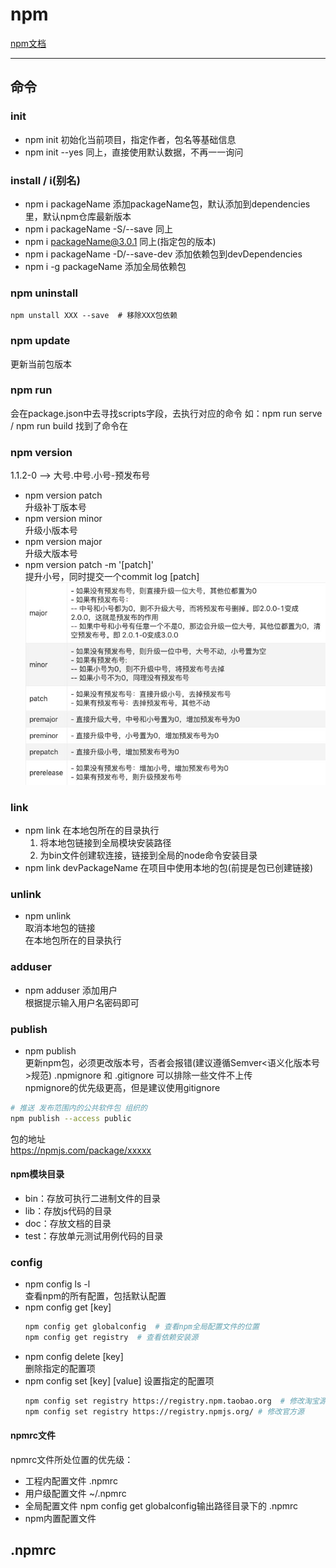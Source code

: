 # npm

[npm文档](https://www.axihe.com/api/npm/api/api.html)
****

## 命令
### init
- npm init
  初始化当前项目，指定作者，包名等基础信息
- npm init --yes
  同上，直接使用默认数据，不再一一询问

### install / i(别名)
- npm i packageName
  添加packageName包，默认添加到dependencies里，默认npm仓库最新版本
- npm i packageName -S/--save
  同上
- npm i packageName@3.0.1
  同上(指定包的版本)
- npm i packageName -D/--save-dev
  添加依赖包到devDependencies
- npm i -g packageName
  添加全局依赖包

### npm uninstall
```
npm unstall XXX --save  # 移除XXX包依赖
```

### npm update
更新当前包版本

### npm run
会在package.json中去寻找scripts字段，去执行对应的命令
如：npm run serve  /  npm run build
找到了命令在

### npm version
1.1.2-0 --> 大号.中号.小号-预发布号  
- npm version patch  
  升级补丁版本号
- npm version minor  
  升级小版本号
- npm version major  
  升级大版本号
- npm version patch -m '[patch]'  
  提升小号，同时提交一个commit log [patch]
![](./images/version.png)

### link
- npm link
  在本地包所在的目录执行  
  1. 将本地包链接到全局模块安装路径
  2. 为bin文件创建软连接，链接到全局的node命令安装目录
- npm link devPackageName
  在项目中使用本地的包(前提是包已创建链接)

### unlink
  - npm unlink  
  取消本地包的链接  
  在本地包所在的目录执行  

### adduser
- npm adduser
  添加用户  
  根据提示输入用户名密码即可

### publish
- npm publish  
  更新npm包，必须更改版本号，否者会报错(建议遵循Semver<语义化版本号>规范)
.npmignore 和 .gitignore 可以排除一些文件不上传  
npmignore的优先级更高，但是建议使用gitignore  
```bash
# 推送 发布范围内的公共软件包 组织的
npm publish --access public
```
包的地址  
https://npmjs.com/package/xxxxx  

#### npm模块目录
- bin：存放可执行二进制文件的目录
- lib：存放js代码的目录
- doc：存放文档的目录
- test：存放单元测试用例代码的目录

### config
- npm config ls -l  
  查看npm的所有配置，包括默认配置
- npm config get [key]
  ```bash
  npm config get globalconfig  # 查看npm全局配置文件的位置
  npm config get registry  # 查看依赖安装源
  ```
- npm config delete [key]  
  删除指定的配置项
- npm config set [key] [value]
  设置指定的配置项
  ```bash   
  npm config set registry https://registry.npm.taobao.org  # 修改淘宝源 
  npm config set registry https://registry.npmjs.org/ # 修改官方源
  ```
#### npmrc文件
npmrc文件所处位置的优先级：  
- 工程内配置文件 .npmrc
- 用户级配置文件 ~/.npmrc
- 全局配置文件 npm config get globalconfig输出路径目录下的 .npmrc
- npm内置配置文件

## .npmrc